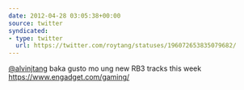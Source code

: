 ```yaml
---
date: 2012-04-28 03:05:38+00:00
source: twitter
syndicated:
- type: twitter
  url: https://twitter.com/roytang/statuses/196072653835079682/
---
```


[@alvinjtang](https://twitter.com/alvinjtang/) baka gusto mo ung new RB3 tracks this week https://www.engadget.com/gaming/